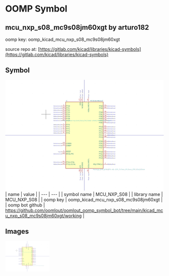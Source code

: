 # OOMP Symbol  
## mcu_nxp_s08_mc9s08jm60xgt  by arturo182  
  
oomp key: oomp_kicad_mcu_nxp_s08_mc9s08jm60xgt  
  
source repo at: [https://gitlab.com/kicad/libraries/kicad-symbols](https://gitlab.com/kicad/libraries/kicad-symbols)  
## Symbol  
  
[![working.png](working_600.png)](working.png)  
| name | value | 
| --- | --- | 
| symbol name | MCU_NXP_S08 | 
| library name | MCU_NXP_S08 | 
| oomp key | oomp_kicad_mcu_nxp_s08_mc9s08jm60xgt | 
| oomp bot github | https://github.com/oomlout/oomlout_oomp_symbol_bot/tree/main/kicad_mcu_nxp_s08_mc9s08jm60xgt/working | 
## Images  
  
[![working.png](working_140.png)](working.png)  
